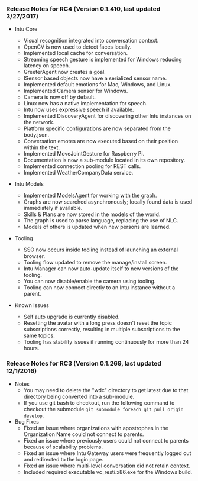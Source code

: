 ### Release Notes for RC4 (Version 0.1.410, last updated 3/27/2017)

* Intu Core
	* Visual recognition integrated into conversation context.
	* OpenCV is now used to detect faces locally.
	* Implemented local cache for conversation.
	* Streaming speech gesture is implemented for Windows reducing latency on speech.
	* GreeterAgent now creates a goal.
	* ISensor based objects now have a serialized sensor name.
	* Implemented default emotions for Mac, Windows, and Linux.
	* Implemented Camera sensor for Windows.
	* Camera is now off by default.
	* Linux now has a native implementation for speech.
	* Intu now uses expressive speech if available.
	* Implemented DiscoveryAgent for discovering other Intu instances on the network.
	* Platform specific configurations are now separated from the body.json.
	* Conversation emotes are now executed based on their position within the text.
	* Implemented MoveJointGesture for Raspberry Pi.
	* Documentation is now a sub-module located in its own repository.
	* Implemented connection pooling for REST calls.
	* Implemented WeatherCompanyData service.

* Intu Models
	* Implemented ModelsAgent for working with the graph.
	* Graphs are now searched asynchronously; locally found data is used immediately if available.
	* Skills & Plans are now stored in the models of the world.
	* The graph is used to parse language, replacing the use of NLC.
	* Models of others is updated when new persons are learned.
	
* Tooling
	* SSO now occurs inside tooling instead of launching an external browser.
	* Tooling flow updated to remove the manage/install screen.
	* Intu Manager can now auto-update itself to new versions of the tooling.
	* You can now disable/enable the camera using tooling.
	* Tooling can now connect directly to an Intu instance without a parent.

* Known Issues
	* Self auto upgrade is currently disabled.
	* Resetting the avatar with a long press doesn't reset the topic subscriptions correctly, resulting in multiple subscriptions to the same topics.
	* Tooling has stability issues if running continuously for more than 24 hours.

### Release Notes for RC3 (Version 0.1.269, last updated 12/1/2016)

* Notes
	* You may need to delete the "wdc" directory to get latest due to that directory being converted into a sub-module.
	* If you use git bash to checkout, run the following command to checkout the submodule `git submodule foreach git pull origin develop`.
* Bug Fixes
	* Fixed an issue where organizations with apostrophes in the Organization Name could not connect to parents.
	* Fixed an issue where previously users could not connect to parents because of scalability problems.
	* Fixed an issue where Intu Gateway users were frequently logged out and redirected to the login page.
	* Fixed an issue where multi-level conversation did not retain context.
	* Included required executable vc_resti.x86.exe for the Windows build.

